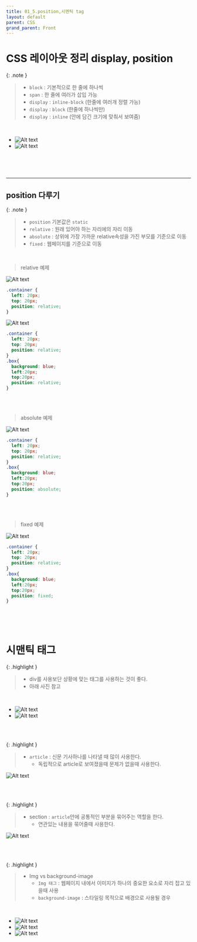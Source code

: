 ```yaml
---
title: 01_5.position,시멘틱 tag
layout: default
parent: CSS
grand_parent: Front
---
```


# CSS 레이아웃 정리 display, position

{: .note }
> - `block` : 기본적으로 한 줄에 하나씩
> - `span` : 한 줄에 여러가 삽입 가능
> - `display` : `inline-block` (한줄에 여러개 정렬 가능)
> - `display` : `block` (한줄에 하나씩만)
> - `display` : `inline` (안에 담긴 크기에 맞춰서 보여줌)

<br />


- ![Alt text](image-51.png)
- ![Alt text](image-50.png)

<br />
<br />
<br />

---

## position 다루기

{: .note }
> - `position` 기본값은 `static`
> - `relative` : 원래 있어야 하는 자리에의 자리 이동
> - `absolute` : 상위에 가장 가까운 relative속성을 가진 부모를 기준으로 이동
> - `fixed` : 웹페이지를 기준으로 이동


<br />

> relative 예제

![Alt text](image-52.png)

```css
.container {
  left: 20px;
  top: 20px;
  position: relative;
}
```

![Alt text](image-53.png)

```css
.container {
  left: 20px;
  top: 20px;
  position: relative;
}
.box{
  background: blue;
  left:20px;
  top:20px;
  position: relative;
}
```

<br />
<br />

> absolute 예제

![Alt text](image-54.png)

```css
.container {
  left: 20px;
  top: 20px;
  position: relative;
}
.box{
  background: blue;
  left:20px;
  top:20px;
  position: absolute;
}
```

<br />
<br />

> fixed 예제

![Alt text](image-55.png)

```css
.container {
  left: 20px;
  top: 20px;
  position: relative;
}
.box{
  background: blue;
  left:20px;
  top:20px;
  position: fixed;
}
```

<br />
<br />
<br />

# 시맨틱 태그

{: .highlight }
> - div를 사용보단 상황에 맞는 태그를 사용하는 것이 좋다.
> - 아래 사진 참고

<br />

- ![Alt text](image-86.png)
- ![Alt text](image-87.png)

<br />
<br />

{: .highlight }
> - `article` : 신문 기사하나를 나타낼 때 많이 사용한다.
>   - 독립적으로 article로 보여졌을때 문제가 없을때 사용한다.

![Alt text](image-88.png)

<br />
<br />

{: .highlight }
> - section : `article`안에 공통적인 부분을 묶어주는 역할을 한다.
>   - 연관있는 내용을 묶어줄때 사용한다.

![Alt text](image-89.png)


<br />
<br />

{: .highlight }
> - Img vs background-image
>   - `Img 태그` :  웹페이지 내에서 이미지가 하나의 중요한 요소로 자리 잡고 있을때 사용
>   - `background-image` : 스타일링 목적으로 배경으로 사용될 경우

<br />

- ![Alt text](image-90.png)
- ![Alt text](image-91.png)
- ![Alt text](image-92.png)
